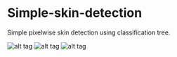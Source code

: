 # Simple-skin-detection
Simple pixelwise skin detection using classification tree.

![alt tag](https://github.com/mrgloom/Simple-skin-detection/blob/master/face.png)
![alt tag](https://github.com/mrgloom/Simple-skin-detection/blob/master/results/result_RGB.png) 
![alt tag](https://github.com/mrgloom/Simple-skin-detection/blob/master/results/result_HSV.png)
